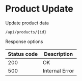 Product Update
===================

Update product data

```shell title="Method <span class='color-method'>PUT</span>"
/api/products/{id}
```

Response options

| Status code                          | Description    |
|--------------------------------------|----------------|
| <span class='color-200'>200</span>   | OK             |
| <span class='color-error'>500</span> | Internal Error |
